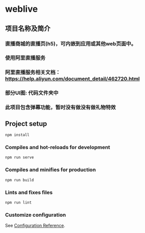 # weblive
## 项目名称及简介
### 直播商城的直播页(h5)，可内嵌到应用或其他web页面中。
###  使用阿里直播服务
###  阿里直播服务相关文档：https://help.aliyun.com/document_detail/462720.html
###  部分UI图: 代码文件夹中
###  此项目包含弹幕功能，暂时没有做没有做礼物特效
 

## Project setup
```
npm install
```

### Compiles and hot-reloads for development
```
npm run serve
```

### Compiles and minifies for production
```
npm run build
```

### Lints and fixes files
```
npm run lint
```

### Customize configuration
See [Configuration Reference](https://cli.vuejs.org/config/).
